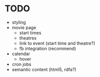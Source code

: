 # TODO
- styling
- movie page
  - start times
  - theatres
  - link to event (start time and theatre?)
  - fb integration (recommend)
- calendar
  - hover
- cron jobs
- semantic content (html5, rdfa?)
